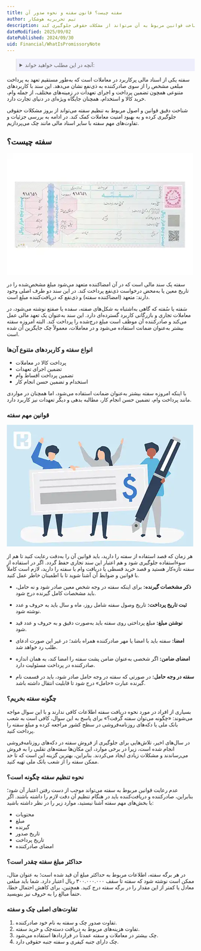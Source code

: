 ```yaml
---
title: سفته چیست؟ قانون سفته و نحوه صدور آن
author: تیم تحریریه هوشکار
description: سفته یکی از اسناد مالی پرکاربرد است که تعهد به پرداخت مبلغی مشخص را از سوی صادرکننده به ذی‌نفع نشان می‌دهد. این سند با کاربردهای متنوعی مانند تضمین پرداخت و اجرای تعهدات، جایگاه مهمی در معاملات مالی دارد و شناخت قوانین مربوط به آن می‌تواند از مشکلات حقوقی جلوگیری کند.
dateModified: 2025/09/02
datePublished: 2024/09/30
uid: Financial/WhatIsPromissoryNote
---
```

<blockquote style="background-color:#eeeefc; padding:0.5rem">
<details>
  <summary>آنچه در این مطلب خواهید خواند:</summary>
  <ul>
      <li>سفته چیست؟</li>
      <li>انواع سفته و کاربردهای متنوع آن‌ها</li>
      <li>قوانین مهم سفته</li>
      <li>چگونه سفته بخریم؟</li>
      <li>نحوه تنظیم سفته چگونه است؟</li>
      <li>حداکثر مبلغ سفته چقدر است؟</li>
      <li>تفاوت‌های اصلی چک و سفته</li>
  </ul>
</details>
</blockquote>

سفته یکی از اسناد مالی پرکاربرد در معاملات است که به‌طور مستقیم تعهد به پرداخت مبلغی مشخص را از سوی صادرکننده به ذی‌نفع نشان می‌دهد. این سند با کاربردهای متنوعی همچون تضمین پرداخت و اجرای تعهدات در زمینه‌های مختلف، از جمله وام، خرید کالا و استخدام، همچنان جایگاه ویژه‌ای در دنیای تجارت دارد. 

شناخت دقیق قوانین و اصول مربوط به تنظیم سفته می‌تواند از بروز مشکلات حقوقی جلوگیری کرده و به بهبود امنیت معاملات کمک کند. در ادامه به بررسی جزئیات و تفاوت‌های مهم سفته با سایر اسناد مالی مانند چک می‌پردازیم.

## سفته چیست؟

![سفته چیست؟](./Images/WhatIsPromissoryNote-01.webp)

سفته یک سند مالی است که در آن امضاکننده متعهد می‌شود مبلغ مشخص‌شده را در تاریخ معین یا به‌محض درخواست ذی‌نفع پرداخت کند. در این سند دو طرف اصلی وجود دارند: متعهد (امضاکننده سفته) و ذی‌نفع که دریافت‌کننده مبلغ است.

سَفته یا سُفته که گاهی به‌اشتباه به شکل‌های صفته، سفده یا صفتع نوشته می‌شود، در معاملات تجاری و بازرگانی کاربرد گسترده‌ای دارد. این سند به‌عنوان یک تعهد مالی عمل می‌کند و صادرکننده آن موظف است مبلغ درج‌شده را پرداخت کند. البته امروزه سفته بیشتر به‌عنوان ضمانت استفاده می‌شود و در معاملات، معمولاً چک جایگزین آن شده است.

### انواع سفته و کاربردهای متنوع آن‌ها

-	پرداخت کالا در معاملات  
-	تضمین اجرای تعهدات  
-	تضمین پرداخت اقساط وام  
-	استخدام و تضمین حسن انجام کار  

با اینکه امروزه سفته بیشتر به‌عنوان ضمانت استفاده می‌شود، اما همچنان در مواردی مانند پرداخت وام، تضمین حسن انجام کار، مطالبه بدهی و دیگر تعهدات نیز کاربرد دارد.

### قوانین مهم سفته 

![نکات کلیدی در تنظیم و استفاده از سفته](./Images/RulesOfPromissoryNote.webp)

هر زمان که قصد استفاده از سفته را دارید، باید قوانین آن را به‌دقت رعایت کنید تا هم از سوءاستفاده جلوگیری شود و هم اعتبار این سند تجاری حفظ گردد. اگر در استفاده از سفته تازه‌کار هستید و قصد خرید قسطی یا دریافت وام با سفته را دارید، لازم است کاملاً با قوانین و ضوابط آن آشنا شوید تا با اطمینان خاطر عمل کنید.

- **ذکر مشخصات گیرنده:** برای اینکه سفته در وجه شخص معین صادر شود و نه حامل، باید مشخصات کامل گیرنده درج شود.

- **ثبت تاریخ پرداخت:** تاریخ وصول سفته شامل روز، ماه و سال باید به حروف و عدد نوشته شود.

- **نوشتن مبلغ:** مبلغ پرداختی روی سفته باید به‌صورت دقیق و به حروف و عدد قید شود.

- **امضا:** سفته باید با امضا یا مهر صادرکننده همراه باشد؛ در غیر این صورت ادعای طلب رد خواهد شد.

- **امضای ضامن:** اگر شخصی به‌عنوان ضامن پشت سفته را امضا کند، به همان اندازه صادرکننده در پرداخت مسئولیت دارد.

- **سفته در وجه حامل:** در صورتی که سفته در وجه حامل صادر شود، باید در قسمت نام گیرنده عبارت «حامل» درج شود تا قابلیت انتقال داشته باشد.

### چگونه سفته بخریم؟ 

بسیاری از افراد در مورد نحوه دریافت سفته اطلاعات کافی ندارند و با این سوال مواجه می‌شوند: «چگونه می‌توان سفته گرفت؟» برای پاسخ به این سوال، کافی است به شعب بانک ملی یا دکه‌های روزنامه‌فروشی در سطح کشور مراجعه کرده و مبلغ سفته را پرداخت کنید. 

در سال‌های اخیر، تلاش‌هایی برای جلوگیری از فروش سفته در دکه‌های روزنامه‌فروشی انجام شده است، زیرا در برخی موارد، این مکان‌ها سفته‌های تقلبی را به فروش می‌رساندند و مشکلات زیادی ایجاد می‌کردند. بنابراین، بهترین گزینه این است که تا حد ممکن سفته را از شعب بانک ملی تهیه کنید.

### نحوه تنظیم سفته چگونه است؟

عدم رعایت قوانین مربوط به سفته می‌تواند موجب از دست رفتن اعتبار آن شود؛ بنابراین، صادرکننده و دریافت‌کننده باید در هنگام تنظیم آن دقت لازم را داشته باشند. اگر با بخش‌های مهم سفته آشنا نیستید، موارد زیر را در نظر داشته باشید:

- محتویات
- مبلغ
- گیرنده
- تاریخ صدور
- تاریخ پرداخت
- امضای صادرکننده

### حداکثر مبلغ سفته چقدر است؟

در هر برگه سفته، اطلاعات مربوط به حداکثر مبلغ آن قید شده است؛ به عنوان مثال، ممکن است نوشته شود که سفته تا سقف ۳۰۰.۰۰۰.۰۰۰ ریال اعتبار دارد. شما باید مبلغی معادل یا کمتر از این مقدار را در برگه سفته درج کنید. همچنین، برای کاهش احتمال خطا، حتماً مبالغ را به حروف نیز بنویسید.

### تفاوت‌های اصلی چک و سفته

1)	تفاوت صدور چک و سفته به نام خود صادرکننده. 
2)	تفاوت هزینه‌های مربوط به دریافت دسته‌چک و خرید سفته.
3)	چک بیشتر در معاملات و سفته عمدتاً در قراردادها استفاده می‌شود.
4)	چک دارای جنبه کیفری و سفته جنبه حقوقی دارد.